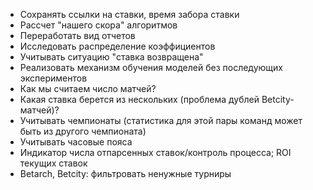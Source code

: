 * Сохранять ссылки на ставки, время забора ставки
* Рассчет "нашего скора" алгоритмов
* Переработать вид отчетов
* Исследовать распределение коэффициентов
* Учитывать ситуацию "ставка возвращена"
* Реализовать механизм обучения моделей без последующих экспериментов
* Как мы считаем число матчей?
* Какая ставка берется из нескольких (проблема дублей Betcity-матчей)?
* Учитывать чемпионаты (статистика для этой пары команд может быть из другого чемпионата)
* Учитывать часовые пояса
* Индикатор числа отпарсенных ставок/контроль процесса; ROI текущих ставок
* Betarch, Betcity: фильтровать ненужные турниры
